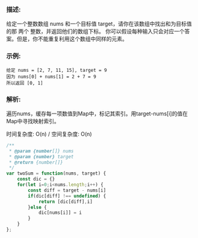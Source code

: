 ### 描述:
给定一个整数数组 nums 和一个目标值 target，请你在该数组中找出和为目标值的那 两个 整数，并返回他们的数组下标。
你可以假设每种输入只会对应一个答案。但是，你不能重复利用这个数组中同样的元素。

### 示例:
```
给定 nums = [2, 7, 11, 15], target = 9
因为 nums[0] + nums[1] = 2 + 7 = 9
所以返回 [0, 1]
```

### 解析:
遍历nums，缓存每一项数值到Map中，标记其索引。用target-nums[i]的值在Map中寻找映射索引。

时间复杂度: O(n) / 空间复杂度: O(n)

```javascript
/**
 * @param {number[]} nums
 * @param {number} target
 * @return {number[]}
 */
var twoSum = function(nums, target) {
    const dic = {}
    for(let i=0;i<nums.length;i++) {
        const diff = target - nums[i]
        if(dic[diff] !== undefined) {
            return [dic[diff],i]
        }else {
            dic[nums[i]] = i
        }
    }
};
```